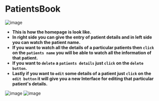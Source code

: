 # PatientsBook
![image](https://user-images.githubusercontent.com/72729285/217035263-763c9e92-166d-4da8-a35a-21fc76fd4790.png "Home Page")
- **This is how the homepage is look like.**
- **In right side you can give the entry of patient details and in left side you can watch the patient name.**
- **If you want to watch all the details of a particular patients then ```click``` on the ```patients name``` you will be able to watch all the information of that patient.**
- **If you want to ```delete``` a ```patients details``` just ```click``` on the ```delete button```.**
- **Lastly if you want to ```edit``` some details of a patient just ```click``` on the ```edit button``` it will give you a new Interface for editing that particular patient's details.**

![image](https://user-images.githubusercontent.com/72729285/217040758-75d32b31-4a8b-43c4-abe4-c571a249300a.png "Edit details page of Patients")
![image](https://user-images.githubusercontent.com/72729285/217042058-97e88cb8-25fa-4d0d-b484-2036667ff326.png "Patients Details")

